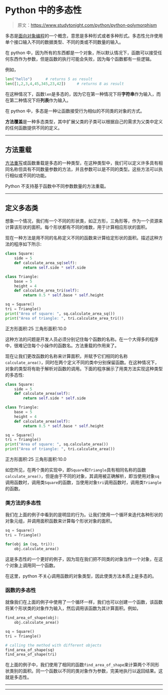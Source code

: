 # Python 中的多态性

> 原文：<https://www.studytonight.com/python/python-polymorphism>

多态是[面向对象编程](oops-basics-python)的一个概念，意思是多种形式或者多种形式。多态性允许使用单个接口输入不同的数据类型、不同的类或不同数量的输入。

在 python 中，因为所有的东西都是一个对象，所以默认情况下，函数可以接受任何东西作为参数，但是函数的执行可能会失败，因为每个函数都有一些逻辑。

例如，

```py
len("hello")      # returns 5 as result
len([1,2,3,4,45,345,23,42])     # returns 8 as result
```

在这种情况下，函数`len`是多态的，因为它在第一种情况下将**字符串**作为输入，而在第二种情况下将**列表**作为输入。

在 python 中，多态是一种让函数接受行为相似的不同类的对象的方式。

**方法覆盖**是一种多态类型，其中扩展父类的子类可以根据自己的需求为父类中定义的任何函数提供不同的定义。

* * *

## 方法重载

[方法重写](method-overriding-in-python)或函数重载是多态的一种类型，在这种类型中，我们可以定义许多具有相同名称但具有不同数量参数的方法，并且参数可以是不同的类型。这些方法可以执行相似或不同的功能。

Python 不支持基于函数中不同参数数量的方法重载。

* * *

## 定义多态类

想象一个情况，我们有一个不同的形状类，如正方形，三角形等，作为一个资源来计算该形状的面积。每个形状都有不同的维数，用于计算相应形状的面积。

现在一种方法是用不同的名称定义不同的函数来计算给定形状的面积。描述这种方法的程序如下所示:

```py
class Square:
    side = 5     
    def calculate_area_sq(self):
        return self.side * self.side

class Triangle:
    base = 5
    height = 4
    def calculate_area_tri(self):
        return 0.5 * self.base * self.height

sq = Square()
tri = Triangle()
print("Area of square: ", sq.calculate_area_sq())
print("Area of triangle: ", tri.calculate_area_tri())
```

正方形面积:25 三角形面积:10.0

这种方法的问题是开发人员必须分别记住每个函数的名称。在一个大得多的程序中，很难记住每个小操作的函数名。方法重载的作用来了。

现在让我们更改函数的名称来计算面积，并赋予它们相同的名称`calculate_area()`，同时在两个定义不同的类中分别保留函数。在这种情况下，对象的类型将有助于解析对函数的调用。下面的程序展示了用类方法实现这种类型的多态性:

```py
class Square:
    side = 5     
    def calculate_area(self):
        return self.side * self.side

class Triangle:
    base = 5
    height = 4
    def calculate_area(self):
        return 0.5 * self.base * self.height

sq = Square()
tri = Triangle()
print("Area of square: ", sq.calculate_area())
print("Area of triangle: ", tri.calculate_area())
```

正方形面积:25 三角形面积:10.0

如您所见，在两个类的实现中，即`Square`和`Triangle`具有相同名称的函数`calculate_area()`，但是由于不同的对象，其调用被正确解析，即当使用对象`sq`调用函数时，调用类`Square`的函数，当使用对象`tri`调用函数时，调用类`Triangle`的函数。

### 类方法的多态性

我们在上面的例子中看到的是明显的行为。让我们使用一个循环来迭代各种形状的对象元组，并调用面积函数来计算每个形状对象的面积。

```py
sq = Square()
tri = Triangle()

for(obj in (sq, tri)):
    obj.calculate_area()
```

这是多态性的一个更好的例子，因为现在我们把不同类的对象当作一个对象，在这个对象上调用同一个函数。

在这里，python 不关心调用函数的对象类型，因此使类方法本质上是多态的。

### 函数的多态性

就像我们在上面的例子中使用了一个循环一样，我们也可以创建一个函数，该函数将某个形状类的对象作为输入，然后调用该函数为其计算面积。例如，

```py
find_area_of_shape(obj):
    obj.calculate_area()

sq = Square()
tri = Triangle()

# calling the method with different objects
find_area_of_shape(sq)
find_area_of_shape(tri)
```

在上面的例子中，我们使用了相同的函数`find_area_of_shape`来计算两个不同形状类别的面积。同一个函数以不同的类对象作为参数，完美地执行以返回结果。这就是多态性。

* * *

* * *